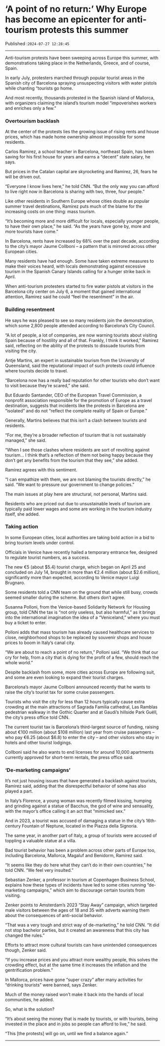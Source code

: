 # ‘A point of no return:’ Why Europe has become an epicenter for anti-tourism protests this summer

Published :`2024-07-27 12:28:45`

---

Anti-tourism protests have been sweeping across Europe this summer, with demonstrations taking place in the Netherlands, Greece, and of course, Spain.

In early July, protesters marched through popular tourist areas in the Spanish city of Barcelona spraying unsuspecting visitors with water pistols while chanting “tourists go home.

And most recently, thousands protested in the Spanish island of Mallorca, with organizers claiming the island’s tourism model “impoverishes workers and enriches only a few.”

### Overtourism backlash

At the center of the protests lies the growing issue of rising rents and house prices, which has made home ownership almost impossible for some residents.

Carlos Ramirez, a school teacher in Barcelona, northeast Spain, has been saving for his first house for years and earns a “decent” state salary, he says.

But prices in the Catalan capital are skyrocketing and Ramirez, 26, fears he will be driven out.

“Everyone I know lives here,” he told CNN. “But the only way you can afford to live right now in Barcelona is sharing with two, three, four people.”

Like other residents in Southern Europe whose cities double as popular summer travel destinations, Ramirez puts much of the blame for the increasing costs on one thing: mass tourism.

“It’s becoming more and more difficult for locals, especially younger people, to have their own place,” he said. “As the years have gone by, more and more tourists have come.”

In Barcelona, rents have increased by 68% over the past decade, according to the city’s mayor Jaume Collboni – a pattern that is mirrored across other European cities.

Many residents have had enough. Some have taken extreme measures to make their voices heard, with locals demonstrating against excessive tourism in the Spanish Canary Islands calling for a hunger strike back in April.

When anti-tourism protesters started to fire water pistols at visitors in the Barcelona city center on July 6, a moment that gained international attention, Ramirez said he could “feel the resentment” in the air.

### Building resentment

He says he was pleased to see so many residents join the demonstration, which some 2,800 people attended according to Barcelona’s City Council.

“A lot of people, a lot of companies, are now warning tourists about visiting Spain because of hostility and all of that. Frankly, I think it worked,” Ramirez said, reflecting on the ability of the protests to dissuade tourists from visiting the city.

Antje Martins, an expert in sustainable tourism from the University of Queensland, said the reputational impact of such protests could influence where tourists decide to travel.

“Barcelona now has a really bad reputation for other tourists who don’t want to visit because they’re scared,” she said.

But Eduardo Santander, CEO of the European Travel Commission, a nonprofit association responsible for the promotion of Europe as a travel destination, suggests that incidents like the protests in Barcelona are “isolated” and do not “reflect the complete reality of Spain or Europe.”

Generally, Martins believes that this isn’t a clash between tourists and residents.

“For me, they’re a broader reflection of tourism that is not sustainably managed,” she said.

“When I see those clashes where residents are sort of revolting against tourism… I think that’s a reflection of them not being happy because they don’t get any benefits from the tourism that they see,” she added.

Ramirez agrees with this sentiment.

“I can empathize with them, we are not blaming the tourists directly,” he said. “We want to pressure our government to change policies.”

The main issues at play here are structural, not personal, Martins said.

Residents who are priced out due to unsustainable levels of tourism are typically paid lower wages and some are working in the tourism industry itself, she added.

### Taking action

In some European cities, local authorities are taking bold action in a bid to bring tourism levels under control.

Officials in Venice have recently hailed a temporary entrance fee, designed to regulate tourist numbers, as a success.

The new €5 (about $5.4) tourist charge, which began on April 25 and concluded on July 14, brought in more than €2.4 million (about $2.6 million), significantly more than expected, according to Venice mayor Luigi Brugnaro.

Some residents told a CNN team on the ground that while still busy, crowds seemed smaller during the scheme. But others don’t agree.

Susanna Polloni, from the Venice-based Solidarity Network for Housing group, told CNN the tax is “not only useless, but also harmful,” as it brings into the international imagination the idea of a “Veniceland,” where you must buy a ticket to enter.

Polloni adds that mass tourism has already caused healthcare services to close, neighborhood shops to be replaced by souvenir shops and house prices to boom in Italy’s canal city.

“We are about to reach a point of no return,” Polloni said. “We think that our cry for help, from a city that is dying for the profit of a few, should reach the whole world.”

Despite backlash from some, more cities across Europe are following suit, and some are even looking to expand their tourist charges.

Barcelona’s mayor Jaume Collboni announced recently that he wants to raise the city’s tourist tax for some cruise passengers.

Tourists who visit the city for less than 12 hours typically cause extra crowding at the main attractions of Sagrada Familia cathedral, Las Ramblas pedestrian walkway in the Gothic Quarter and at Gaudi’s hillside Park Guëll, the city’s press office told CNN.

The current tourist tax is Barcelona’s third-largest source of funding, raising about €100 million (about $108 million) last year from cruise passengers – who pay €6.25 (about $6.8) to enter the city – and other visitors who stay in hotels and other tourist lodgings.

Collboni said he also wants to end licenses for around 10,000 apartments currently approved for short-term rentals, the press office said.

### ‘De-marketing campaigns’

It’s not just housing issues that have generated a backlash against tourists, Ramirez said, adding that the disrespectful behavior of some has also played a part.

In Italy’s Florence, a young woman was recently filmed kissing, humping and grinding against a statue of Bacchus, the god of wine and sensuality, with the mayor’s office calling it an act that “mimicked sex.”

And in 2023, a tourist was accused of damaging a statue in the city’s 16th-century Fountain of Neptune, located in the Piazza della Signoria.

The same year, in another part of Italy, a group of tourists were accused of toppling a valuable statue at a villa.

Bad tourist behavior has been a problem across other parts of Europe too, including Barcelona, Mallorca, Magaluf and Benidorm, Ramirez said.

“It seems like they do here what they can’t do in their own countries,” he told CNN. “We feel very insulted.”

Sebastian Zenker, a professor in tourism at Copenhagen Business School, explains how these types of incidents have led to some cities running “de-marketing campaigns,” which aim to discourage certain tourists from visiting.

Zenker points to Amsterdam’s 2023 “Stay Away” campaign, which targeted male visitors between the ages of 18 and 35 with adverts warning them about the consequences of anti-social behavior.

“That was a very tough and strict way of de-marketing,” he told CNN. “It did not stop bachelor parties, but it created an awareness that this city has changed the rules.”

Efforts to attract more cultural tourists can have unintended consequences though, Zenker said.

“If you increase prices and you attract more wealthy people, this solves the crowding effect, but at the same time it increases the inflation and the gentrification problem.”

In Mallorca, prices have gone “super crazy” after many activities for “drinking tourists” were banned, says Zenker.

Much of the money raised won’t make it back into the hands of local communities, he added.

So, what is the solution?

“It’s about seeing the money that is made by tourists, or with tourists, being invested in the place and in jobs so people can afford to live,” he said.

“This [the protests] will go on, until we find a balance again.”

---

